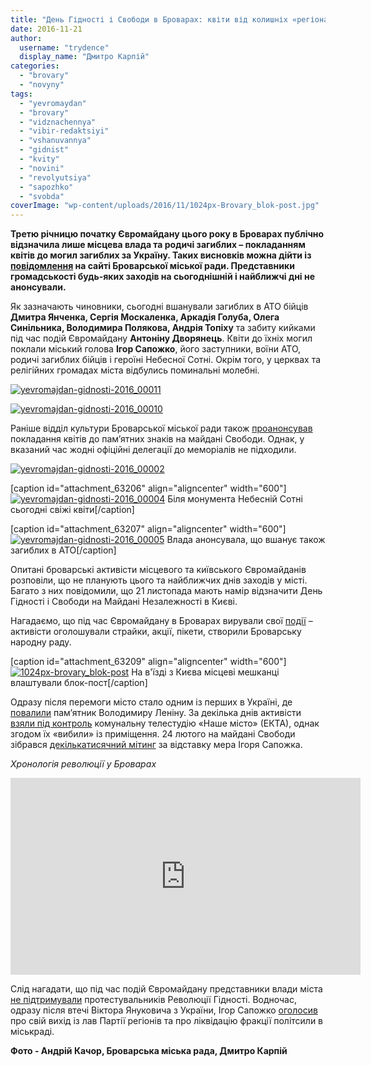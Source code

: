 ```yaml
---
title: "День Гідності і Свободи в Броварах: квіти від колишніх «регіоналів» і жодного заходу від громади - ФОТО"
date: 2016-11-21
author: 
  username: "trydence"
  display_name: "Дмитро Карпій"
categories: 
  - "brovary"
  - "novyny"
tags: 
  - "yevromaydan"
  - "brovary"
  - "vidznachennya"
  - "vibir-redaktsiyi"
  - "vshanuvannya"
  - "gidnist"
  - "kvity"
  - "novini"
  - "revolyutsiya"
  - "sapozhko"
  - "svobda"
coverImage: "wp-content/uploads/2016/11/1024px-Brovary_blok-post.jpg"
---
```


**Третю річницю початку Євромайдану цього року в Броварах публічно відзначила лише місцева влада та родичі загиблих – покладанням квітів до могил загиблих за Україну. Таких висновків можна дійти із [повідомлення](https://brovary-rada.gov.ua/news/14511.html) на сайті Броварської міської ради. Представники громадськості будь-яких заходів на сьогоднішній і найближчі дні не анонсували.**

Як зазначають чиновники, сьогодні вшанували загиблих в АТО бійців **Дмитра Янченка, Сергія Москаленка, Аркадія Голуба, Олега Синільника, Володимира Полякова, Андрія Топіху** та забиту кийками під час подій Євромайдану **Антоніну Дворянець**. Квіти до їхніх могил поклали міський голова **Ігор Сапожко**, його заступники, воїни АТО, родичі загиблих бійців і героїні Небесної Сотні. Окрім того, у церквах та релігійних громадах міста відбулись поминальні молебні.

[![yevromajdan-gidnosti-2016_00011](https://mpz.brovary.org/wp-content/uploads/2016/11/YEvromajdan-Gidnosti-2016_00011.jpg)](https://mpz.brovary.org/wp-content/uploads/2016/11/YEvromajdan-Gidnosti-2016_00011.jpg)

[![yevromajdan-gidnosti-2016_00010](https://mpz.brovary.org/wp-content/uploads/2016/11/YEvromajdan-Gidnosti-2016_00010.jpg)](https://mpz.brovary.org/wp-content/uploads/2016/11/YEvromajdan-Gidnosti-2016_00010.jpg)

Раніше відділ культури Броварської міської ради також [проанонсував](https://www.kulturabr.kiev.ua/content/den-gidnosti-ta-svobody-pokladannya-kvitiv-do-pamyatnogo-znaku-geroya-nebesnoyi-sotni) покладання квітів до пам’ятних знаків на майдані Свободи. Однак, у вказаний час жодні офіційні делегації до меморіалів не підходили.

[![yevromajdan-gidnosti-2016_00002](https://mpz.brovary.org/wp-content/uploads/2016/11/YEvromajdan-Gidnosti-2016_00002.jpg)](https://mpz.brovary.org/wp-content/uploads/2016/11/YEvromajdan-Gidnosti-2016_00002.jpg)

\[caption id="attachment\_63206" align="aligncenter" width="600"\][![yevromajdan-gidnosti-2016_00004](https://mpz.brovary.org/wp-content/uploads/2016/11/YEvromajdan-Gidnosti-2016_00004.jpg)](https://mpz.brovary.org/wp-content/uploads/2016/11/YEvromajdan-Gidnosti-2016_00004.jpg) Біля монумента Небесній Сотні сьогодні свіжі квіти\[/caption\]

\[caption id="attachment\_63207" align="aligncenter" width="600"\][![yevromajdan-gidnosti-2016_00005](https://mpz.brovary.org/wp-content/uploads/2016/11/YEvromajdan-Gidnosti-2016_00005.jpg)](https://mpz.brovary.org/wp-content/uploads/2016/11/YEvromajdan-Gidnosti-2016_00005.jpg) Влада анонсувала, що вшанує також загиблих в АТО\[/caption\]

Опитані броварські активісти місцевого та київського Євромайданів розповіли, що не планують цього та найближчих днів заходів у місті. Багато з них повідомили, що 21 листопада мають намір відзначити День Гідності і Свободи на Майдані Незалежності в Києві.

Нагадаємо, що під час Євромайдану в Броварах вирували свої [події](https://mpz.brovary.org/na-vikipediyi-z-yavilas-istoriya-pro-brovarskiy-yevromaydan/) – активісти оголошували страйки, акції, пікети, створили Броварську народну раду.

\[caption id="attachment\_63209" align="aligncenter" width="600"\][![1024px-brovary_blok-post](https://mpz.brovary.org/wp-content/uploads/2016/11/1024px-Brovary_blok-post.jpg)](https://mpz.brovary.org/wp-content/uploads/2016/11/1024px-Brovary_blok-post.jpg) На в'їзді з Києва місцеві мешканці влаштували блок-пост\[/caption\]

Одразу після перемоги місто стало одним із перших в Україні, де [повалили](https://www.youtube.com/watch?v=5TTWEd8Lsoo) пам’ятник Володимиру Леніну. За декілька днів активісти [взяли під контроль](https://mpz.brovary.org/brovarchani-perezavantazhili-miske-telebachennya/) комунальну телестудію «Наше місто» (ЕКТА), однак згодом їх «вибили» із приміщення. 24 лютого на майдані Свободи зібрався [декількатисячний мітинг](https://mpz.brovary.org/brovarchani-na-viche-vislovili-nedoviru-miskomu-golovi-sapozhku/) за відставку мера Ігоря Сапожка.

_Хронологія революції у Броварах_

<iframe src="https://www.youtube.com/embed/Sd97e5_eu7k" width="560" height="315" frameborder="0" allowfullscreen="allowfullscreen"></iframe>

Слід нагадати, що під час подій Євромайдану представники влади міста [не підтримували](https://www.youtube.com/watch?v=Hd6hpn5BZhQ) протестувальників Революції Гідності. Водночас, одразу після втечі Віктора Януковича з України, Ігор Сапожко [оголосив](https://www.youtube.com/watch?v=luC7b2Y2Qhw) про свій вихід із лав Партії регіонів та про ліквідацію фракції політсили в міськраді.

**Фото - Андрій Качор, Броварська міська рада, Дмитро Карпій**
